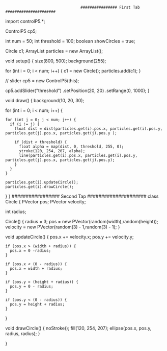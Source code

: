                                      ################ First Tab ######################
import controlP5.*;

ControlP5 cp5;

int num = 50;
int threshold = 100;
boolean showCircles = true;

Circle c1;
ArrayList<Circle> particles = new ArrayList<Circle>();



void setup() {
  size(800, 500);
  background(255);



  for (int i = 0; i < num; i++) {
    c1 = new Circle();
    particles.add(c1);
  }

  // slider
  cp5 = new ControlP5(this);
 
  cp5.addSlider("threshold")
    .setPosition(20, 20)
    .setRange(0, 1000); 
}



void draw() {
  background(10, 20, 30);

  for (int i = 0; i < num; i++) {

    for (int j = 0; j < num; j++) {
      if (i != j) {
        float dist = dist(particles.get(i).pos.x, particles.get(i).pos.y, particles.get(j).pos.x, particles.get(j).pos.y );

        if (dist < threshold) {
          float alpha = map(dist, 0, threshold, 255, 0);
          stroke(120, 254, 207, alpha);
          line(particles.get(i).pos.x, particles.get(i).pos.y, particles.get(j).pos.x, particles.get(j).pos.y);
        }
      }
    }
    
    particles.get(i).updateCircle();
    particles.get(i).drawCircle();
  }
}
                               ################# Second Tap #####################
class Circle {
  PVector pos;
  PVector velocity;
  
  int radius;
  
  
  Circle() {
    radius = 3;
    pos = new PVector(random(width),random(height));
    velocity = new PVector(random(3) - 1,random(3) - 1);
  }
   
 
  void updateCircle() {
    pos.x += velocity.x;
    pos.y += velocity.y;
     
    if (pos.x > (width + radius)) {
      pos.x = 0 -radius;
    }
     
    if (pos.x < (0 - radius)) {
      pos.x = width + radius;
    }
     
    if (pos.y > (height + radius)) {
      pos.y = 0 - radius;
    }
     
    if (pos.y < (0 - radius)) {
      pos.y = height + radius;
    }
  }
  
  
   void drawCircle() {
    noStroke();
    fill(120, 254, 207);
    ellipse(pos.x, pos.y, radius, radius);
  }
   
}
